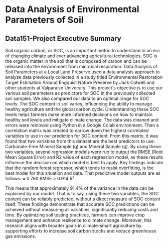 # Data Analysis of Environmental Parameters of Soil


## Data151-Project Executive Summary

Soil organic carbon, or SOC, is an important metric to understand in an era of changing climate and ever advancing agricultural technologies. SOC is the organic matter in the soil that is composed of carbon and can be released into the environment from microbial respiration. 
Data Analysis of Soil Parameters at a Local Land Preserve used a data analysis approach to analyze data previously collected in a study titled Environmental Restoration Target Estimation Around Engquist Nature Preserve by Jack Colwell and other students at Valparaiso University. This project's objective is to use our various soil parameters as predictors for SOC in the previously collected soil samples. We also compared our data to an optimal range for SOC levels. The SOC content in soil varies, influencing the ability to manage healthy agriculture and the global carbon cycle. Understanding these SOC levels helps farmers make more informed decisions on how to maintain healthy soil levels and mitigate climate change. 
The data was cleaned and errors were removed using Python in a Google Colab environment. Then a correlation matrix was created to narrow down the highest correlated variables to use in our prediction for SOC content. From this matrix, it was found that two variables from this dataset are the best predictors to use: Carbonate-Free Mineral Sample (g) and Mineral Sample (g). By using these two variables, several regression models were run to output the RMSE (Root Mean Square Error) and R2 value of each regression model, as these results influence the decision on which model is best to apply. 
Key findings indicate that the random forest regressor, which tends to resist overfitting, is the best model for this situation and data. That predictive model outputs are as follows:
≈ 0.760 RMSE
≈ 0.914 R²

This means that approximately 91.4% of the variance in the data can be explained by our model. That is to say, using these two variables, the SOC content can be reliably predicted, without a direct measure of SOC content itself. 
These findings demonstrate that accurate SOC predictions can be achieved without measuring all variables, significantly reducing costs and time. By optimizing soil testing practices, farmers can improve crop management and enhance resilience to climate change. Moreover, this research aligns with broader goals in climate-smart agriculture by supporting efforts to increase soil carbon stocks and reduce greenhouse gas emissions.
